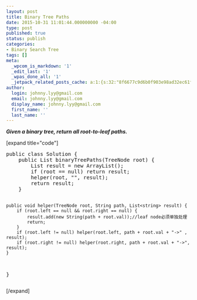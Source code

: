 ```yaml
---
layout: post
title: Binary Tree Paths
date: 2015-10-31 11:01:44.000000000 -04:00
type: post
published: true
status: publish
categories:
- Binary Search Tree
tags: []
meta:
  _wpcom_is_markdown: '1'
  _edit_last: '1'
  _wpas_done_all: '1'
  _jetpack_related_posts_cache: a:1:{s:32:"8f6677c9d6b0f903e98ad32ec61f8deb";a:2:{s:7:"expires";i:1467319455;s:7:"payload";a:3:{i:0;a:1:{s:2:"id";i:1424;}i:1;a:1:{s:2:"id";i:1461;}i:2;a:1:{s:2:"id";i:1146;}}}}
author:
  login: johnny.lyy@gmail.com
  email: johnny.lyy@gmail.com
  display_name: johnny.lyy@gmail.com
  first_name: ''
  last_name: ''
---
```

<p><strong><em>Given a binary tree, return all root-to-leaf paths.</em></strong></p>
<p>[expand title="code"]</p>
<pre>
public class Solution {
    public List<string> binaryTreePaths(TreeNode root) {
        List<string> result = new ArrayList<string>();
        if (root == null) return result;
        helper(root, "", result);
        return result;
    }
    
    public void helper(TreeNode root, String path, List<string> result) {
        if (root.left == null && root.right == null) {
            result.add(new String(path + root.val));//leaf node必须单独处理
            return;
        }
        if (root.left != null) helper(root.left, path + root.val + "->" , result);
        if (root.right != null) helper(root.right, path + root.val + "->", result);
    }
}
</string></string></string></string></pre>
<p>[/expand]</p>
